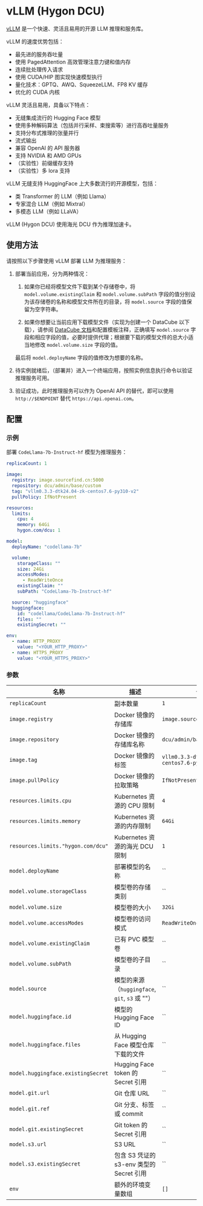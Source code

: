 # vLLM (Hygon DCU)

[vLLM](https://github.com/vllm-project/vllm) 是一个快速、灵活且易用的开源 LLM 推理和服务库。

vLLM 的速度优势包括：

* 最先进的服务吞吐量
* 使用 PagedAttention 高效管理注意力键和值内存
* 连续批处理传入请求
* 使用 CUDA/HIP 图实现快速模型执行
* 量化技术：GPTQ、AWQ、SqueezeLLM、FP8 KV 缓存
* 优化的 CUDA 内核

vLLM 灵活且易用，具备以下特点：

* 无缝集成流行的 Hugging Face 模型
* 使用多种解码算法（包括并行采样、束搜索等）进行高吞吐量服务
* 支持分布式推理的张量并行
* 流式输出
* 兼容 OpenAI 的 API 服务器
* 支持 NVIDIA 和 AMD GPUs
* （实验性）前缀缓存支持
* （实验性）多 lora 支持

vLLM 无缝支持 HuggingFace 上大多数流行的开源模型，包括：

* 类 Transformer 的 LLM（例如 Llama）
* 专家混合 LLM（例如 Mixtral）
* 多模态 LLM（例如 LLaVA）

vLLM (Hygon DCU) 使用海光 DCU 作为推理加速卡。

## 使用方法

请按照以下步骤使用 vLLM 部署 LLM 为推理服务：

1. 部署当前应用，分为两种情况：

    1. 如果你已经将模型文件下载到某个存储卷中，将 `model.volume.existingClaim` 和 `model.volume.subPath` 字段的值分别设为该存储卷的名称和模型文件所在的目录，将 `model.source` 字段的值保留为空字符串。

    2. 如果你想要让当前应用下载模型文件（实现为创建一个 DataCube 以下载），请参阅 [DataCube 文档](https://t9k.github.io/user-manuals/latest/modules/auxiliary/datacube.html#%E8%AE%BE%E7%BD%AE%E6%BA%90%E5%AD%98%E5%82%A8%E6%9C%8D%E5%8A%A1)和配置模板注释，正确填写 `model.source` 字段和相应字段的值，必要时提供代理；根据要下载的模型文件的总大小适当地修改 `model.volume.size` 字段的值。

    最后将 `model.deployName` 字段的值修改为想要的名称。

2. 待实例就绪后，（部署并）进入一个终端应用，按照实例信息执行命令以验证推理服务可用。

3. 验证成功，此时推理服务可以作为 OpenAI API 的替代，即可以使用 `http://$ENDPOINT` 替代 `https://api.openai.com`。

## 配置

### 示例

部署 `CodeLlama-7b-Instruct-hf` 模型为推理服务：

```yaml
replicaCount: 1

image:
  registry: image.sourcefind.cn:5000
  repository: dcu/admin/base/custom
  tag: "vllm0.3.3-dtk24.04-zk-centos7.6-py310-v2"
  pullPolicy: IfNotPresent

resources:
  limits:
    cpu: 4
    memory: 64Gi
    hygon.com/dcu: 1

model:
  deployName: "codellama-7b"

  volume:
    storageClass: ""
    size: 24Gi
    accessModes:
      - ReadWriteOnce
    existingClaim: ""
    subPath: "CodeLlama-7b-Instruct-hf"

  source: "huggingface"
  huggingface:
    id: "codellama/CodeLlama-7b-Instruct-hf"
    files: ""
    existingSecret: ""

env:
  - name: HTTP_PROXY
    value: "<YOUR_HTTP_PROXY>"
  - name: HTTPS_PROXY
    value: "<YOUR_HTTPS_PROXY>"
```

### 参数

| 名称                               | 描述                                           | 值                                         |
| ---------------------------------- | ---------------------------------------------- | ------------------------------------------ |
| `replicaCount`                     | 副本数量                                       | `1`                                        |
| `image.registry`                   | Docker 镜像的存储库                            | `image.sourcefind.cn:5000`                 |
| `image.repository`                 | Docker 镜像的存储库名称                        | `dcu/admin/base/custom`                    |
| `image.tag`                        | Docker 镜像的标签                              | `vllm0.3.3-dtk24.04-zk-centos7.6-py310-v2` |
| `image.pullPolicy`                 | Docker 镜像的拉取策略                          | `IfNotPresent`                             |
| `resources.limits.cpu`             | Kubernetes 资源的 CPU 限制                     | `4`                                        |
| `resources.limits.memory`          | Kubernetes 资源的内存限制                      | `64Gi`                                     |
| `resources.limits."hygon.com/dcu"` | Kubernetes 资源的海光 DCU 限制                 | `1`                                        |
| `model.deployName`                 | 部署模型的名称                                 | ``                                         |
| `model.volume.storageClass`        | 模型卷的存储类别                               | ``                                         |
| `model.volume.size`                | 模型卷的大小                                   | `32Gi`                                     |
| `model.volume.accessModes`         | 模型卷的访问模式                               | `ReadWriteOnce`                            |
| `model.volume.existingClaim`       | 已有 PVC 模型卷                                | ``                                         |
| `model.volume.subPath`             | 模型卷的子目录                                 | ``                                         |
| `model.source`                     | 模型的来源（`huggingface`, `git`, `s3` 或 ""） | ``                                         |
| `model.huggingface.id`             | 模型的 Hugging Face ID                         | ``                                         |
| `model.huggingface.files`          | 从 Hugging Face 模型仓库下载的文件             | ``                                         |
| `model.huggingface.existingSecret` | Hugging Face token 的 Secret 引用              | ``                                         |
| `model.git.url`                    | Git 仓库 URL                                   | ``                                         |
| `model.git.ref`                    | Git 分支、标签或 commit                        | ``                                         |
| `model.git.existingSecret`         | Git token 的 Secret 引用                       | ``                                         |
| `model.s3.url`                     | S3 URL                                         | ``                                         |
| `model.s3.existingSecret`          | 包含 S3 凭证的 s3-env 类型的 Secret 引用       | ``                                         |
| `env`                              | 额外的环境变量数组                             | `[]`                                       |

